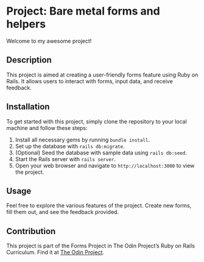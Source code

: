 # Project: Bare metal forms and helpers

Welcome to my awesome project!

## Description

This project is aimed at creating a user-friendly forms feature using Ruby on Rails. It allows users to interact with forms, input data, and receive feedback.

## Installation

To get started with this project, simply clone the repository to your local machine and follow these steps:

1. Install all necessary gems by running `bundle install`.
2. Set up the database with `rails db:migrate`.
3. (Optional) Seed the database with sample data using `rails db:seed`.
4. Start the Rails server with `rails server`.
5. Open your web browser and navigate to `http://localhost:3000` to view the project.

## Usage

Feel free to explore the various features of the project. Create new forms, fill them out, and see the feedback provided.

## Contribution

This project is part of the Forms Project in The Odin Project’s Ruby on Rails Curriculum. Find it at [The Odin Project](http://www.theodinproject.com).
